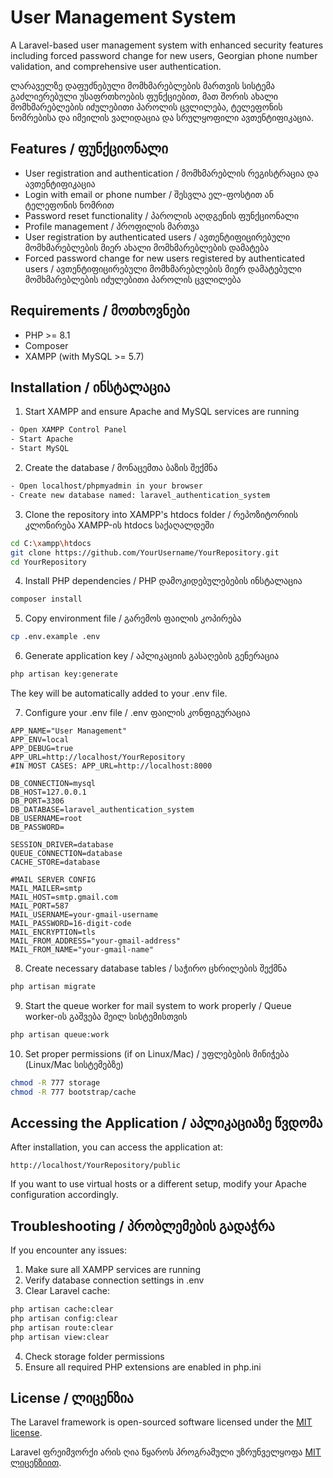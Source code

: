 # User Management System

A Laravel-based user management system with enhanced security features including forced password change for new users, Georgian phone number validation, and comprehensive user authentication.

ლარაველზე დაფუძნებული მომხმარებლების მართვის სისტემა გაძლიერებული უსაფრთხოების ფუნქციებით, მათ შორის ახალი მომხმარებლების იძულებითი პაროლის ცვლილება, ტელეფონის ნომრებისა და იმეილის ვალიდაცია და სრულყოფილი ავთენტიფიკაცია.

## Features / ფუნქციონალი

- User registration and authentication / მომხმარებლის რეგისტრაცია და ავთენტიფიკაცია
- Login with email or phone number / შესვლა ელ-ფოსტით ან ტელეფონის ნომრით
- Password reset functionality / პაროლის აღდგენის ფუნქციონალი
- Profile management / პროფილის მართვა
- User registration by authenticated users / ავთენტიფიცირებული მომხმარებლების მიერ ახალი მომხმარებლების დამატება
- Forced password change for new users registered by authenticated users / ავთენტიფიცირებული მომხმარებლების მიერ დამატებული მომხმარებლების იძულებითი პაროლის ცვლილება

## Requirements / მოთხოვნები

- PHP >= 8.1
- Composer
- XAMPP (with MySQL >= 5.7)

## Installation / ინსტალაცია

1. Start XAMPP and ensure Apache and MySQL services are running
```bash
- Open XAMPP Control Panel
- Start Apache
- Start MySQL
```

2. Create the database / მონაცემთა ბაზის შექმნა
```bash
- Open localhost/phpmyadmin in your browser
- Create new database named: laravel_authentication_system
```

3. Clone the repository into XAMPP's htdocs folder / რეპოზიტორიის კლონირება XAMPP-ის htdocs საქაღალდეში
```bash
cd C:\xampp\htdocs
git clone https://github.com/YourUsername/YourRepository.git
cd YourRepository
```

4. Install PHP dependencies / PHP დამოკიდებულებების ინსტალაცია
```bash
composer install
```

5. Copy environment file / გარემოს ფაილის კოპირება
```bash
cp .env.example .env
```

6. Generate application key / აპლიკაციის გასაღების გენერაცია
```bash
php artisan key:generate
```
The key will be automatically added to your .env file.

7. Configure your .env file / .env ფაილის კონფიგურაცია
```env
APP_NAME="User Management"
APP_ENV=local
APP_DEBUG=true
APP_URL=http://localhost/YourRepository
#IN MOST CASES: APP_URL=http://localhost:8000

DB_CONNECTION=mysql
DB_HOST=127.0.0.1
DB_PORT=3306
DB_DATABASE=laravel_authentication_system
DB_USERNAME=root
DB_PASSWORD=

SESSION_DRIVER=database
QUEUE_CONNECTION=database
CACHE_STORE=database

#MAIL SERVER CONFIG
MAIL_MAILER=smtp
MAIL_HOST=smtp.gmail.com
MAIL_PORT=587
MAIL_USERNAME=your-gmail-username
MAIL_PASSWORD=16-digit-code
MAIL_ENCRYPTION=tls
MAIL_FROM_ADDRESS="your-gmail-address"
MAIL_FROM_NAME="your-gmail-name"
```

8. Create necessary database tables / საჭირო ცხრილების შექმნა
```bash
php artisan migrate
```

9. Start the queue worker for mail system to work properly / Queue worker-ის გაშვება მეილ სისტემისთვის
```bash
php artisan queue:work
```

10. Set proper permissions (if on Linux/Mac) / უფლებების მინიჭება (Linux/Mac სისტემებზე)
```bash
chmod -R 777 storage
chmod -R 777 bootstrap/cache
```

## Accessing the Application / აპლიკაციაზე წვდომა

After installation, you can access the application at:
```
http://localhost/YourRepository/public
```

If you want to use virtual hosts or a different setup, modify your Apache configuration accordingly.

## Troubleshooting / პრობლემების გადაჭრა

If you encounter any issues:

1. Make sure all XAMPP services are running
2. Verify database connection settings in .env
3. Clear Laravel cache:
```bash
php artisan cache:clear
php artisan config:clear
php artisan route:clear
php artisan view:clear
```
4. Check storage folder permissions
5. Ensure all required PHP extensions are enabled in php.ini

## License / ლიცენზია

The Laravel framework is open-sourced software licensed under the [MIT license](https://opensource.org/licenses/MIT).

Laravel ფრეიმვორქი არის ღია წყაროს პროგრამული უზრუნველყოფა [MIT ლიცენზიით](https://opensource.org/licenses/MIT).